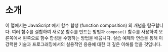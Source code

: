 # 소개

이 랩에서는 JavaScript 에서 함수 합성 (function composition) 의 개념을 탐구합니다. 여러 함수를 결합하여 새로운 함수를 만드는 방법과 `compose()` 함수를 사용하여 오른쪽에서 왼쪽으로 함수 합성을 수행하는 방법을 배웁니다. 실습 예제와 연습을 통해 이 강력한 기술과 프로그래밍에서의 실용적인 응용에 대한 더 깊은 이해를 얻을 것입니다.
